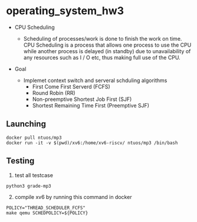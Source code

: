 # operating_system_hw3

- CPU Scheduling
    - Scheduling of processes/work is done to finish the work on time. CPU Scheduling is a process that allows one process to use the CPU while another process is delayed (in standby) due to unavailability of any resources such as I / O etc, thus making full use of the CPU.
    
- Goal
    - Implemet context switch and serveral schduling algorithms
        - First Come First Serverd (FCFS)
        - Round Robin (RR)
        - Non-preemptive Shortest Job First (SJF)
        - Shortest Remaining Time First (Preemptive SJF)

## Launching
```shell
docker pull ntuos/mp3
docker run -it -v $(pwd)/xv6:/home/xv6-riscv/ ntuos/mp3 /bin/bash
```

## Testing
1. test all testcase

```shell
python3 grade-mp3
```

2. compile xv6 by running this command in docker
```shell
POLICY="THREAD_SCHEDULER_FCFS"
make qemu SCHEDPOLICY=${POLICY}
```
